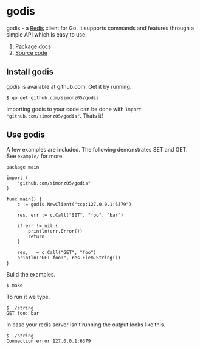 # godis

godis - a [Redis](http://redis.io) client for Go. It
supports commands and features through a simple API which is
easy to use.

1. [Package docs](http://gopkgdoc.appspot.com/pkg/github.com/simonz05/godis)
2. [Source code](https://github.com/simonz05/godis)

## Install godis

godis is available at github.com. Get it by running.

    $ go get github.com/simonz05/godis

Importing godis to your code can be done with `import
"github.com/simonz05/godis"`. Thats it!

## Use godis

A few examples are included. The following demonstrates SET
and GET. See `example/` for more.

    package main

    import (
        "github.com/simonz05/godis"
    )

    func main() {
        c := godis.NewClient("tcp:127.0.0.1:6379")

        res, err := c.Call("SET", "foo", "bar")

        if err != nil {
            println(err.Error())
            return
        }

        res, _ = c.Call("GET", "foo")
        println("GET foo:", res.Elem.String())
    }

Build the examples. 

    $ make 

To run it we type.

    $ ./string
    GET foo: bar 

In case your redis server isn't running the output looks
like this.

    $ ./string 
    Connection error 127.0.0.1:6379
